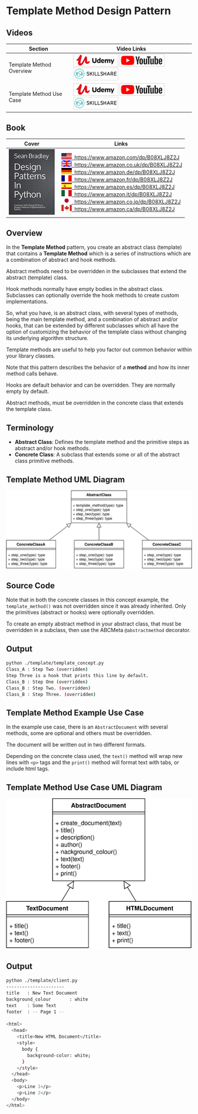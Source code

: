 # Template Method Design Pattern

## Videos

Section | Video Links
-|-
Template Method Overview | <a id="udemyVideoLink" href="https://www.udemy.com/course/design-patterns-in-python/learn/lecture/25682448/?referralCode=7493DBBBF97FF2B0D24D" target="_blank" title="Template Method Overview"><img src="/img/udemy_btn_sm.gif" alt="Template Method Overview"/></a>&nbsp;<a id="ytVideoLink" href="https://youtu.be/bZWvQbmUHy8" target="_blank" title="Template Method Overview"><img src="/img/yt_btn_sm.gif" alt="Template Method Overview"/></a>&nbsp;<a id="skillShareVideoLink" href="https://skl.sh/34SM2Xg" target="_blank" title="Template Method Overview"><img src="/img/skillshare_btn_sm.gif" alt="Template Method Overview"/></a>
Template Method Use Case | <a id="udemyVideoLink" href="https://www.udemy.com/course/design-patterns-in-python/learn/lecture/25682452/?referralCode=7493DBBBF97FF2B0D24D" target="_blank" title="Template Method Use Case"><img src="/img/udemy_btn_sm.gif" alt="Template Method Use Case"/></a>&nbsp;<a id="ytVideoLink" href="https://youtu.be/iGLpIEXPGzg" target="_blank" title="Template Method Use Case"><img src="/img/yt_btn_sm.gif" alt="Template Method Use Case"/></a>&nbsp;<a id="skillShareVideoLink" href="https://skl.sh/34SM2Xg" target="_blank" title="Template Method Use Case"><img src="/img/skillshare_btn_sm.gif" alt="Template Method Use Case"/></a>

## Book 

Cover | Links
-|-
![Design Patterns In Python (ASIN : B08XLJ8Z2J)](/img/design_patterns_in_python_book_125x178.jpg) | &nbsp;<a href="https://www.amazon.com/dp/B08XLJ8Z2J"><img src="/img/flag_us.gif">&nbsp; https://www.amazon.com/dp/B08XLJ8Z2J</a><br/>&nbsp;<a href="https://www.amazon.co.uk/dp/B08XLJ8Z2J"><img src="/img/flag_uk.gif">&nbsp; https://www.amazon.co.uk/dp/B08XLJ8Z2J</a><br/>&nbsp;<a href="https://www.amazon.de/dp/B08XLJ8Z2J"><img src="/img/flag_de.gif">&nbsp; https://www.amazon.de/dp/B08XLJ8Z2J</a><br/>&nbsp;<a href="https://www.amazon.fr/dp/B08XLJ8Z2J"><img src="/img/flag_fr.gif">&nbsp; https://www.amazon.fr/dp/B08XLJ8Z2J</a><br/>&nbsp;<a href="https://www.amazon.es/dp/B08XLJ8Z2J"><img src="/img/flag_es.gif">&nbsp; https://www.amazon.es/dp/B08XLJ8Z2J</a><br/>&nbsp;<a href="https://www.amazon.it/dp/B08XLJ8Z2J"><img src="/img/flag_it.gif">&nbsp; https://www.amazon.it/dp/B08XLJ8Z2J</a><br/>&nbsp;<a href="https://www.amazon.co.jp/dp/B08XLJ8Z2J"><img src="/img/flag_jp.gif">&nbsp; https://www.amazon.co.jp/dp/B08XLJ8Z2J</a><br/>&nbsp;<a href="https://www.amazon.ca/dp/B08XLJ8Z2J"><img src="/img/flag_ca.gif">&nbsp; https://www.amazon.ca/dp/B08XLJ8Z2J</a>

## Overview

In the **Template Method** pattern, you create an abstract class (template) that contains a **Template Method** which is a series of instructions which are a combination of abstract and hook methods.

Abstract methods need to be overridden in the subclasses that extend the abstract (template) class.

Hook methods normally have empty bodies in the abstract class. Subclasses can optionally override the hook methods to create custom implementations.

So, what you have, is an abstract class, with several types of methods, being the main template method, and a combination of abstract and/or hooks, that can be extended by different subclasses which all have the option of customizing the behavior of the template class without changing its underlying algorithm structure.

Template methods are useful to help you factor out common behavior within your library classes.

Note that this pattern describes the behavior of a **method** and how its inner method calls behave.

Hooks are default behavior and can be overridden. They are normally empty by default.

Abstract methods, must be overridden in the concrete class that extends the template class.

## Terminology

* **Abstract Class**: Defines the template method and the primitive steps as abstract and/or hook methods.
* **Concrete Class**: A subclass that extends some or all of the abstract class primitive methods.

## Template Method UML Diagram

![Template Method UML Diagram](/img/template_concept.svg)

## Source Code

Note that in both the concrete classes in this concept example, the `template_method()` was not overridden since it was already inherited. Only the primitives (abstract or hooks) were optionally overridden.

To create an empty abstract method in your abstract class, that must be overridden in a subclass, then use the ABCMeta `@abstractmethod` decorator.

## Output 

``` bash
python ./template/template_concept.py
Class_A : Step Two (overridden)
Step Three is a hook that prints this line by default.
Class_B : Step One (overridden)
Class_B : Step Two. (overridden)
Class_B : Step Three. (overridden)
```

## Template Method Example Use Case

In the example use case, there is an `AbstractDocument` with several methods, some are optional and others must be overridden. 

The document will be written out in two different formats.

Depending on the concrete class used, the `text()` method will wrap new lines with `<p>` tags and the `print()` method will format text with tabs, or include html tags.

## Template Method Use Case UML Diagram

![Template Method Use Case UML Diagram](/img/template_example.svg)

## Output

``` bash
python ./template/client.py
----------------------
title   : New Text Document
background_colour       : white
text    : Some Text
footer  : -- Page 1 --

<html>
  <head>
    <title>New HTML Document</title>
    <style>
      body {
        background-color: white;
      }
    </style>
  </head>
  <body>
    <p>Line 1</p>
    <p>Line 2</p>
  </body>
</html>
```
